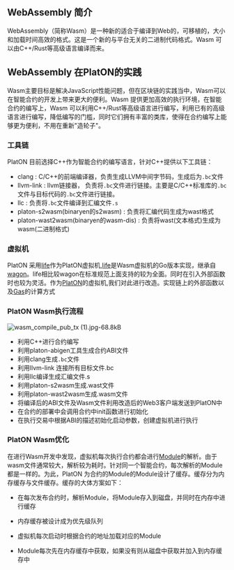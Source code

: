 ## WebAssembly 简介
WebAssembly（简称Wasm）是一种新的适合于编译到Web的，可移植的，大小和加载时间高效的格式。这是一个新的与平台无关的二进制代码格式。Wasm 可以由C++/Rust等高级语言编译而来。
## WebAssembly 在PlatON的实践
Wasm主要目标是解决JavaScript性能问题，但在区块链的实践当中，Wasm可以在智能合约的开发上带来更大的便利。Wasm 提供更加高效的执行环境，在智能合约的编写上，Wasm 可以利用C++/Rust等高级语言进行编写，利用已有的高级语言进行编写，降低编写的门槛，同时它们拥有丰富的类库，使得在合约编写上能够更为便利，不用在重新"造轮子"。

### 工具链
PlatON 目前选择C++作为智能合约的编写语言，针对C++提供以下工具链：

* clang : C/C++的前端编译器，负责生成LLVM中间字节码，生成后为`.bc`文件
* llvm-link : llvm链接器， 负责将`.bc`文件进行链接。主要是C/C++标准库的`.bc`文件与目标代码的`.bc`文件进行链接。
* llc : 负责将`.bc`文件编译到汇编文件`.s`
* platon-s2wasm(binaryen的s2wasm) : 负责将汇编代码生成为wast格式
*  platon-wast2wasm(binaryen的wasm-dis) : 负责将wast(文本格式)生成为wasm(二进制格式)

### 虚拟机
PlatON 采用[life][1]作为PlatON虚拟机,[life][2]是Wasm虚拟机的Go版本实现，继承自[wagon][3]。life相比较wagon在标准规范上面支持的较为全面。同时在引入外部函数时也较为灵活。作为[PlatON][4]的虚拟机,我们对此进行改造。实现链上的外部函数以及[Gas][5]的计算方式

  
### PlatON Wasm执行流程
![wasm_compile_pub_tx (1).jpg-68.8kB][6]

* 利用C++进行合约编写
* 利用platon-abigen工具生成合约ABI文件
* 利用clang生成`.bc`文件
* 利用llvm-link 连接所有目标文件.bc
* 利用llc编译生成汇编文件.s
* 利用platon-s2wasm生成.wast文件
* 利用platon-wast2wasm生成.wasm文件
* 将编译后的ABI文件及Wasm文件利用改造后的Web3客户端发送到PlatON中
* 在合约的部署中会调用合约中init函数进行初始化
* 在执行交易中根据ABI的描述初始化启动参数，创建虚拟机进行执行

### PlatON Wasm优化
在进行Wasm开发中发现，虚拟机每次执行合约都会进行[Module][7]的解析。由于wasm文件通常较大，解析较为耗时。针对同一个智能合约，每次解析的Module都是一样的。为此，PlatON 为合约的Module的Module设计了缓存。缓存分为内存缓存与文件缓存。缓存的大体方案如下：

* 在每次发布合约时，解析Module，将Module存入到磁盘，并同时在内存中进行缓存
* 内存缓存被设计成为优先级队列
* 虚拟机每次启动时根据合约的地址加载对应的Module
* Module每次先在内存缓存中获取，如果没有则从磁盘中获取并加入到内存缓存中


  [1]: https://github.com/perlin-network/life
  [2]: https://github.com/perlin-network/life
  [3]: https://github.com/go-interpreter/wagon
  [4]: https://github.com/PlatONnetwork/PlatON-Go
  [5]: https://www.cryptocompare.com/coins/guides/what-is-the-gas-in-ethereum/
  [6]: http://static.zybuluo.com/tracebundy/r9699bipuourf5temlypw68x/wasm_compile_pub_tx%20%281%29.jpg
  [7]: https://webassembly.org/docs/modules/